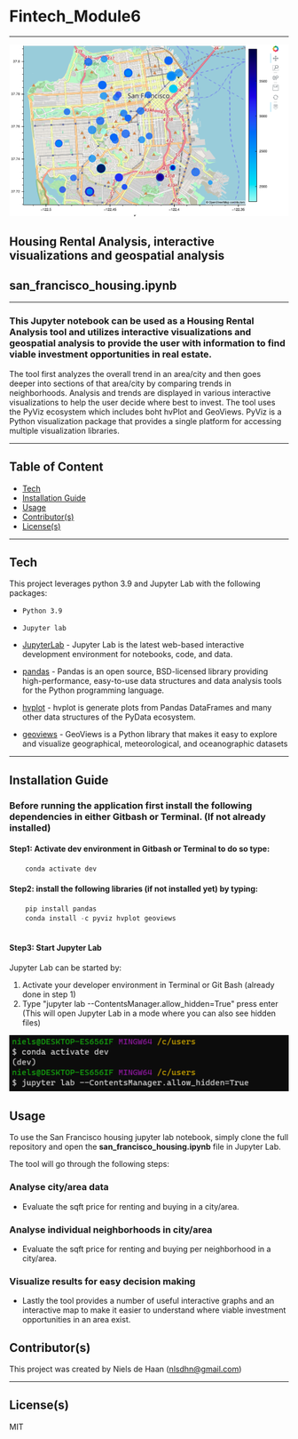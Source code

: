 # Fintech_Module6
---

![6-4-geoviews-plot.png](https://github.com/nielsdehaan1977/Fintech_Module6/blob/main/Images/6-4-geoviews-plot.png)

## Housing Rental Analysis, interactive visualizations and geospatial analysis

## san_francisco_housing.ipynb
---

### This Jupyter notebook can be used as a Housing Rental Analysis tool and utilizes interactive visualizations and geospatial analysis to provide the user with information to find viable investment opportunities in real estate. 

The tool first analyzes the overall trend in an area/city and then goes deeper into sections of that area/city by comparing trends in neighborhoods. Analysis and trends are displayed in various interactive visualizations to help the user decide where best to invest. 
The tool uses the PyViz ecosystem which includes boht hvPlot and GeoViews. PyViz is a Python visualization package that provides a single platform for accessing multiple visualization libraries.

---
## Table of Content

- [Tech](#technologies)
- [Installation Guide](#installation-guide)
- [Usage](#usage)
- [Contributor(s)](#contributor(s))
- [License(s)](#license(s))

---
## Tech

This project leverages python 3.9 and Jupyter Lab with the following packages:

* `Python 3.9`
* `Jupyter lab`

* [JupyterLab](https://jupyter.org/) - Jupyter Lab is the latest web-based interactive development environment for notebooks, code, and data.

* [pandas](https://pandas.pydata.org/pandas-docs/stable/index.html) - Pandas is an open source, BSD-licensed library providing high-performance, easy-to-use data structures and data analysis tools for the Python programming language.

* [hvplot](https://hvplot.holoviz.org/user_guide/Plotting.html) - hvplot is generate plots from Pandas DataFrames and many other data structures of the PyData ecosystem.

* [geoviews](https://geoviews.org/) - GeoViews is a Python library that makes it easy to explore and visualize geographical, meteorological, and oceanographic datasets
---

## Installation Guide

### Before running the application first install the following dependencies in either Gitbash or Terminal. (If not already installed)

#### Step1: Activate dev environment in Gitbash or Terminal to do so type:
```python
    conda activate dev
```
#### Step2: install the following libraries (if not installed yet) by typing:
```python
    pip install pandas
    conda install -c pyviz hvplot geoviews
    
```
#### Step3: Start Jupyter Lab
Jupyter Lab can be started by:
1. Activate your developer environment in Terminal or Git Bash (already done in step 1)
2. Type "jupyter lab --ContentsManager.allow_hidden=True" press enter (This will open Jupyter Lab in a mode where you can also see hidden files)

![JupyterLab](https://github.com/nielsdehaan1977/Fintech_Module6/blob/main/Images/JupyterLab.PNG)


## Usage

To use the San Francisco housing jupyter lab notebook, simply clone the full repository and open the **san_francisco_housing.ipynb** file in Jupyter Lab. 

The tool will go through the following steps:

### Analyse city/area data
* Evaluate the sqft price for renting and buying in a city/area. 

### Analyse individual neighborhoods in city/area
* Evaluate the sqft price for renting and buying per neighborhood in a city/area. 

### Visualize results for easy decision making
* Lastly the tool provides a number of useful interactive graphs and an interactive map to make it easier to understand where viable investment opportunities in an area exist. 

## Contributor(s)

This project was created by Niels de Haan (nlsdhn@gmail.com)

---

## License(s)

MIT
